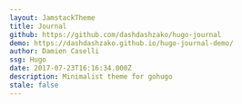 ```yaml
---
layout: JamstackTheme
title: Journal
github: https://github.com/dashdashzako/hugo-journal
demo: https://dashdashzako.github.io/hugo-journal-demo/
author: Damien Caselli
ssg: Hugo
date: 2017-07-23T16:16:34.000Z
description: Minimalist theme for gohugo
stale: false
---
```

